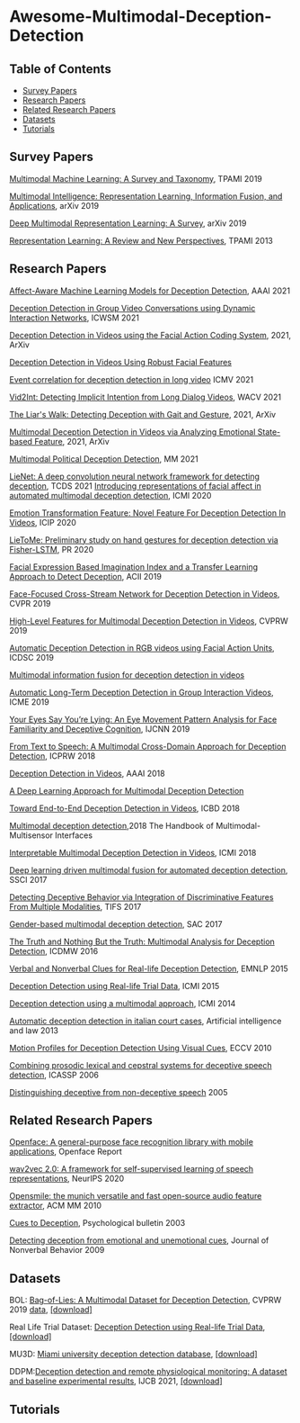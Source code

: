 # Awesome-Multimodal-Deception-Detection


## Table of Contents

* [Survey Papers](#survey-papers)
* [Research Papers](#research-papers)
* [Related Research Papers](#related-research-papers)  
* [Datasets](#datasets)  
* [Tutorials](#tutorials)

## Survey Papers

[Multimodal Machine Learning: A Survey and Taxonomy](https://arxiv.org/abs/1705.09406), TPAMI 2019

[Multimodal Intelligence: Representation Learning, Information Fusion, and Applications](https://arxiv.org/abs/1911.03977), arXiv 2019

[Deep Multimodal Representation Learning: A Survey](https://ieeexplore.ieee.org/abstract/document/8715409), arXiv 2019

[Representation Learning: A Review and New Perspectives](https://arxiv.org/abs/1206.5538), TPAMI 2013


## Research Papers
[Affect-Aware Machine Learning Models for Deception Detection](https://www.aaai.org/AAAI21Papers/UC-47.MathurL.pdf), AAAI 2021

[Deception Detection in Group Video Conversations using Dynamic Interaction Networks](https://cc.gatech.edu/~srijan/pubs/deceptionrank_kumar_icwsm21.pdf), ICWSM 2021

[Deception Detection in Videos using the Facial Action Coding System](https://arxiv.org/abs/2105.13659), 2021, ArXiv

[Deception Detection in Videos Using Robust Facial Features](https://link.springer.com/chapter/10.1007/978-3-030-63092-8_45)

[comment]: <> ([Multimodal Deception Detection in Videos via Analyzing Emotional State-based Feature]&#40;https://arxiv.org/abs/2104.08373&#41;, 2021, ArXiv)

[Event correlation for deception detection in long video](https://www.spiedigitallibrary.org/conference-proceedings-of-spie/11605/116050E/Event-correlation-for-deception-detection-in-long-video/10.1117/12.2586819.short) ICMV 2021

[Vid2Int: Detecting Implicit Intention from Long Dialog Videos](https://openaccess.thecvf.com/content/WACV2021/papers/Xu_Vid2Int_Detecting_Implicit_Intention_From_Long_Dialog_Videos_WACV_2021_paper.pdf), WACV 2021

[The Liar's Walk: Detecting Deception with Gait and Gesture](https://arxiv.org/pdf/1912.06874.pdf), 2021, ArXiv

[Multimodal Deception Detection in Videos via Analyzing Emotional State-based Feature](https://arxiv.org/pdf/2104.08373.pdf), 2021, ArXiv

[Multimodal Political Deception Detection](https://ieeexplore.ieee.org/abstract/document/9310253/), MM 2021

[LieNet: A deep convolution neural network framework for detecting deception](https://ieeexplore.ieee.org/abstract/document/9446553), TCDS 2021
[Introducing representations of facial affect in automated multimodal deception detection](https://arxiv.org/pdf/2008.13369), ICMI 2020

[Emotion Transformation Feature: Novel Feature For Deception Detection In Videos](https://ieeexplore.ieee.org/abstract/document/9190846/), ICIP 2020

[LieToMe: Preliminary study on hand gestures for deception detection via Fisher-LSTM](https://www.sciencedirect.com/science/article/abs/pii/S0167865520303123), PR 2020


[Facial Expression Based Imagination Index and a Transfer Learning Approach to Detect Deception](http://www.chasseauxp.hoques.com/Publications/2019/2019-Mental-face-Hasan-etal-ACII.pdf), ACII 2019

[Face-Focused Cross-Stream Network for Deception Detection in Videos](https://openaccess.thecvf.com/content_CVPR_2019/html/Ding_Face-Focused_Cross-Stream_Network_for_Deception_Detection_in_Videos_CVPR_2019_paper.html), CVPR 2019

[High-Level Features for Multimodal Deception Detection in Videos](https://openaccess.thecvf.com/content_CVPRW_2019/papers/CFS/Rill-Garcia_High-Level_Features_for_Multimodal_Deception_Detection_in_Videos_CVPRW_2019_paper.pdf), CVPRW 2019

[Automatic Deception Detection in RGB videos using Facial Action Units](https://dl.acm.org/doi/abs/10.1145/3349801.3349806?casa_token=TMB1PMcnM6QAAAAA:hDBcTW7LdVp0dcFddaugSppeatnshIP8GzDEqrpjTD-ijfio3z_1MoJOaA2GlY80ZeAjbOz_dLHRAg), ICDSC 2019

[Multimodal information fusion for deception detection in videos](https://inaoe.repositorioinstitucional.mx/jspui/bitstream/1009/1966/1/RillGR.pdf)

[Automatic Long-Term Deception Detection in Group Interaction Videos](https://arxiv.org/pdf/1905.08617.pdf), ICME 2019

[Your Eyes Say You’re Lying: An Eye Movement Pattern Analysis for Face Familiarity and Deceptive Cognition](https://arxiv.org/pdf/1811.03401.pdf), IJCNN 2019



[From Text to Speech: A Multimodal Cross-Domain Approach for Deception Detection](https://www.google.com/books?hl=zh-CN&lr=&id=0gyCDwAAQBAJ&oi=fnd&pg=PA164&ots=EHAhzd0Fyk&sig=afw45LrPpXz-z2J_2B-5wXkODg0), ICPRW 2018

[Deception Detection in Videos](http://expertize-journal.org.ua/attachments/article/780/1712.04415.pdf), AAAI 2018

[A Deep Learning Approach for Multimodal Deception Detection](https://arxiv.org/pdf/1803.00344.pdf)

[Toward End-to-End Deception Detection in Videos](https://www.researchgate.net/profile/Hamid-Karimi-21/publication/330622486_Toward_End-to-End_Deception_Detection_in_Videos/links/5cf3d8e892851c4dd02272fe/Toward-End-to-End-Deception-Detection-in-Videos.pdf), ICBD 2018

[Multimodal deception detection](http://www-personal.umich.edu/~zmohamed/PDFs/Bookch13.pdf),2018 The Handbook of Multimodal-Multisensor Interfaces

[Interpretable Multimodal Deception Detection in Videos](http://www.cse.msu.edu/~karimiha/publications/DEV-ICMI-Doctral-Consortium2018.pdf), ICMI 2018





[Deep learning driven multimodal fusion for automated deception detection](https://mandargogate.github.io/papers/SSCI2017-Deep-Learning-Multimodal-Deception.pdf), SSCI 2017

[Detecting Deceptive Behavior via Integration of Discriminative Features From Multiple Modalities](https://www.wikidata.org/entity/Q56524974), TIFS 2017

[Gender-based multimodal deception detection](http://web.eecs.umich.edu/~mihalcea/papers/abouelenien17.acmsac.pdf), SAC 2017



[The Truth and Nothing But the Truth: Multimodal Analysis for Deception Detection](https://arxiv.org/pdf/1903.04484.pdf), ICDMW 2016

[Verbal and Nonverbal Clues for Real-life Deception Detection](http://aclweb.org/anthology/D15-1281), EMNLP 2015

[Deception Detection using Real-life Trial Data](http://web.eecs.umich.edu/~zmohamed/PDFs/Trial.ICMI.pdf), ICMI 2015


[Deception detection using a multimodal approach](http://web.eecs.umich.edu/~mihalcea/papers/abouelenien.icmi14.pdf), ICMI 2014

[Automatic deception detection in italian court cases](https://www.researchgate.net/publication/257520637_Automatic_deception_detection_in_Italian_court_cases), Artificial intelligence
and law 2013

[Motion Profiles for Deception Detection Using Visual Cues](https://www.researchgate.net/profile/Judee_Burgoon/publication/221305092_Motion_Profiles_for_Deception_Detection_Using_Visual_Cues/links/53d659ff0cf220632f3d9a31.pdf), ECCV 2010


[Combining prosodic lexical and cepstral systems for deceptive speech detection](https://citeseerx.ist.psu.edu/document?repid=rep1&type=pdf&doi=2c1e0c1356972303ba5bcd1f0173efd9c099fbb2), ICASSP 2006

[Distinguishing deceptive from non-deceptive speech](https://academiccommons.columbia.edu/doi/10.7916/D81G0VMK/download) 2005




## Related Research Papers

[Openface: A general-purpose face recognition library with mobile applications](http://reports-archive.adm.cs.cmu.edu/anon/2016/CMU-CS-16-118.pdf?ref=https://githubhelp.com), Openface Report

[wav2vec 2.0: A framework for self-supervised learning of speech representations](https://proceedings.neurips.cc/paper/2020/file/92d1e1eb1cd6f9fba3227870bb6d7f07-Paper.pdf), NeurIPS 2020

[Opensmile: the munich versatile and fast open-source audio feature extractor](https://www.researchgate.net/publication/224929655_openSMILE_--_The_Munich_Versatile_and_Fast_Open-Source_Audio_Feature_Extractor), ACM MM 2010

[Cues to Deception](https://dukespace.lib.duke.edu/dspace/bitstream/handle/10161/14941/DePauloEtAl.Cues%20to%20Deception.pdf?sequence=1), Psychological bulletin 2003

[Detecting deception from emotional and unemotional cues](http://academic.kellogg.edu/talbots/Course%20docs/Psych%20201%2006/detecting%20deception%20from%20emotional%20cues.pdf), Journal of Nonverbal Behavior 2009


[comment]: <> (### Action Recognition)

[comment]: <> ([TEINet: Towards an Efficient Architecture for Video Recognition]&#40;https://arxiv.org/pdf/1911.09435.pdf&#41;, AAAI 2020)

[comment]: <> ([STH: Spatio-Temporal Hybrid Convolution for Efficient Action Recognition]&#40;https://arxiv.org/pdf/2003.08042.pdf&#41;, 2020 ArXiv)

[comment]: <> ([Split and Attentive-Aggregated Learnable Shift Module for Video Action Recognition]&#40;https://dl.acm.org/doi/abs/10.1145/3426826.3426836?casa_token=osYSvyWvYFgAAAAA:xTwl-phSC82_rbX6vztvAQSAiZOlH_4ZB30PYaMtusergdqOH9-oAZWd-VeiTeUlRSsGaB0z56ACJw&#41;, ICML 2020)

## Datasets
BOL: [Bag-of-Lies: A Multimodal Dataset for Deception Detection](https://openaccess.thecvf.com/content_CVPRW_2019/papers/CV-COPS/Gupta_Bag-Of-Lies_A_Multimodal_Dataset_for_Deception_Detection_CVPRW_2019_paper.pdf), CVPRW 2019 [data](http://iab-rubric.org/resources/BagLies.html), [[download]](https://web.eecs.umich.edu/~mihalcea/downloads.html#multimodalDialogDeception)

Real Life Trial Dataset: [Deception Detection using Real-life Trial Data](http://web.eecs.umich.edu/~mihalcea/papers/perezrosas.icmi15.pdf), [[download]](https://web.eecs.umich.edu/~mihalcea/downloads.html#RealLifeDeception)

MU3D: [Miami university deception detection database](https://link.springer.com/article/10.3758/s13428-018-1061-4), [[download]](https://sc.lib.miamioh.edu/handle/2374.MIA/6067)

DDPM:[Deception detection and remote physiological monitoring: A dataset and baseline experimental results](https://arxiv.org/pdf/2106.06583), IJCB 2021, [[download]](https://cvrl.nd.edu/projects/data/#deception-detection-and-physiological-monitoringddpm)

## Tutorials
